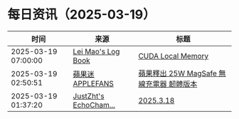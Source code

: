 ﻿# 每日资讯（2025-03-19）

|时间|来源|标题|
|---|---|---|
|2025-03-19 07:00:00|[Lei Mao's Log Book](https://leimao.github.io/atom.xml)|[CUDA Local Memory](https://leimao.github.io/blog/CUDA-Local-Memory/)|
|2025-03-19 02:50:51|[蘋果迷 APPLEFANS](https://applefans.today/feed/)|[蘋果釋出 25W MagSafe 無線充電器 韌體版本](https://applefans.today/2025-03-25w-magsafe-charger-firmware-update/)|
|2025-03-19 01:37:20|[JustZht's EchoCham...](https://www.justzht.com/rss/)|[2025.3.18](https://www.justzht.com/2025-3-18/)|
